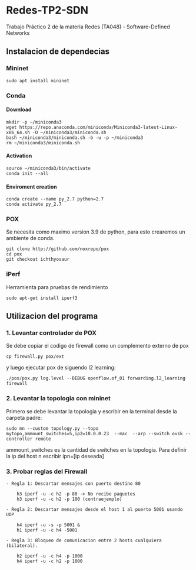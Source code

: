 # Redes-TP2-SDN

Trabajo Práctico 2 de la materia Redes (TA048) - Software-Defined Networks

## Instalacion de dependecias

### Mininet

    sudo apt install mininet

### Conda

#### Download

    mkdir -p ~/miniconda3
    wget https://repo.anaconda.com/miniconda/Miniconda3-latest-Linux-x86_64.sh -O ~/miniconda3/miniconda.sh
    bash ~/miniconda3/miniconda.sh -b -u -p ~/miniconda3
    rm ~/miniconda3/miniconda.sh

#### Activation

    source ~/miniconda3/bin/activate    
    conda init --all

#### Enviroment creation

    conda create --name py_2.7 python=2.7
    conda activate py_2.7

### POX

Se necesita como maximo version 3.9 de python, para esto crearemos un ambiente de conda.

    git clone http://github.com/noxrepo/pox
    cd pox
    git checkout ichthyosaur

### iPerf

Herramienta para pruebas de rendimiento

    sudo apt-get install iperf3

## Utilizacion del programa

### 1. Levantar controlador de POX

Se debe copiar el codigo de firewall como un complemento externo de pox

    cp firewall.py pox/ext

y luego ejecutar pox de siguendo l2 learning:

    ./pox/pox.py log.level --DEBUG openflow.of_01 forwarding.l2_learning firewall

### 2. Levantar la topologia con mininet

Primero se debe levantar la topologia y escribir en la terminal desde la carpeta padre:

    sudo mn --custom topology.py --topo mytopo,ammount_switches=5,ip2=10.0.0.23  --mac  --arp --switch ovsk --controller remote

ammount_switches es la cantidad de switches en la topologia. Para definir la ip del host n escribir ipn=[ip deseada]

### 3. Probar reglas del Firewall

    - Regla 1: Descartar mensajes con puerto destino 80
    
        h3 iperf -u -c h2 -p 80 -> No recibe paquetes
        h3 iperf -u -c h2 -p 100 (contraejemplo) 

    - Regla 2: Descartar mensajes desde el host 1 al puerto 5001 usando UDP 
    
        h4 iperf -u -s -p 5001 &
        h1 iperf -u -c h4 -5001 
    
    - Regla 3: Bloqueo de comunicacion entre 2 hosts cualquiera (bilateral).
    
        h2 iperf -u -c h4 -p 1000
        h4 iperf -u -c h2 -p 1000
